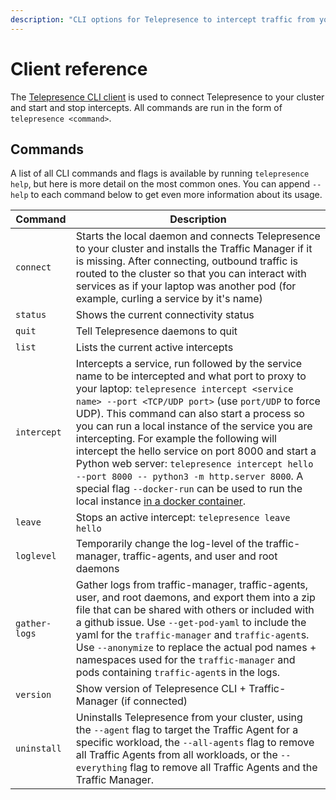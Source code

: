 ```yaml
---
description: "CLI options for Telepresence to intercept traffic from your Kubernetes cluster to code running on your laptop."
---
```


# Client reference

The [Telepresence CLI client](../../quick-start) is used to connect Telepresence to your cluster and start and stop intercepts. All commands are run in the form of `telepresence <command>`.

## Commands

A list of all CLI commands and flags is available by running `telepresence help`, but here is more detail on the most common ones.
You can append `--help` to each command below to get even more information about its usage.

| Command              | Description                                                                                                                                                                                                                                                                                                                                                                                                                                                                                                                                                                                                           |
|----------------------|-----------------------------------------------------------------------------------------------------------------------------------------------------------------------------------------------------------------------------------------------------------------------------------------------------------------------------------------------------------------------------------------------------------------------------------------------------------------------------------------------------------------------------------------------------------------------------------------------------------------------|
| `connect`            | Starts the local daemon and connects Telepresence to your cluster and installs the Traffic Manager if it is missing.  After connecting, outbound traffic is routed to the cluster so that you can interact with services as if your laptop was another pod (for example, curling a service by it's name)                                                                                                                                                                                                                                                                                                              |
| `status`             | Shows the current connectivity status                                                                                                                                                                                                                                                                                                                                                                                                                                                                                                                                                                                 |
| `quit`               | Tell Telepresence daemons to quit                                                                                                                                                                                                                                                                                                                                                                                                                                                                                                                                                                                     |
| `list`               | Lists the current active intercepts                                                                                                                                                                                                                                                                                                                                                                                                                                                                                                                                                                                   |
| `intercept`          | Intercepts a service, run followed by the service name to be intercepted and what port to proxy to your laptop: `telepresence intercept <service name> --port <TCP/UDP port>` (use `port/UDP` to force UDP). This command can also start a process so you can run a local instance of the service you are intercepting. For example the following will intercept the hello service on port 8000 and start a Python web server: `telepresence intercept hello --port 8000 -- python3 -m http.server 8000`. A special flag `--docker-run` can be used to run the local instance [in a docker container](../docker-run). |
| `leave`              | Stops an active intercept: `telepresence leave hello`                                                                                                                                                                                                                                                                                                                                                                                                                                                                                                                                                                 |
| `loglevel`           | Temporarily change the log-level of the traffic-manager, traffic-agents, and user and root daemons                                                                                                                                                                                                                                                                                                                                                                                                                                                                                                                    |
| `gather-logs`        | Gather logs from traffic-manager, traffic-agents, user, and root daemons, and export them into a zip file that can be shared with others or included with a github issue. Use `--get-pod-yaml` to include the yaml for the `traffic-manager` and `traffic-agent`s. Use `--anonymize` to replace the actual pod names + namespaces used for the `traffic-manager` and pods containing `traffic-agent`s in the logs.                                                                                                                                                                                                    |
| `version`            | Show version of Telepresence CLI + Traffic-Manager (if connected)                                                                                                                                                                                                                                                                                                                                                                                                                                                                                                                                                     |
| `uninstall`          | Uninstalls Telepresence from your cluster, using the `--agent` flag to target the Traffic Agent for a specific workload, the `--all-agents` flag to remove all Traffic Agents from all workloads, or the `--everything` flag to remove all Traffic Agents and the Traffic Manager.                                                                                                                                                                                                                                                                                                                                    |

